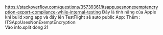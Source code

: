 https://stackoverflow.com/questions/35739361/itsappusesnonexemptencryption-export-compliance-while-internal-testing
Đây là tính năng của Apple khi build xong app và đẩy lên TestFlight sẽ auto public App:
Thêm :
<key>ITSAppUsesNonExemptEncryption</key>  
<false/>
Vào info.split dòng 21
